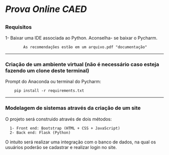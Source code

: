 # ***Prova Online CAED***

##

### **Requisitos**

 1- Baixar uma IDE associada ao Python. Aconselha- se baixar o Pycharm. 
        
            As recomendações estão em um arquivo.pdf "documentação"
----------
### **Criação de um ambiente virtual (não é necessário caso esteja fazendo um clone deste terminal)**

Prompt do Anaconda ou terminal do Pycharm:

```commandline
    pip install -r requirements.txt
```

--------

### **Modelagem de sistemas através da criação de um site** 

O projeto será construido através de dois métodos:

      1- Front end: Bootstrap (HTML + CSS + JavaScript)
      2- Back end: Flask (Python)

O intuito será realizar uma integração com o banco de dados, na qual os usuários poderão se cadastrar e realizar login no site. 
